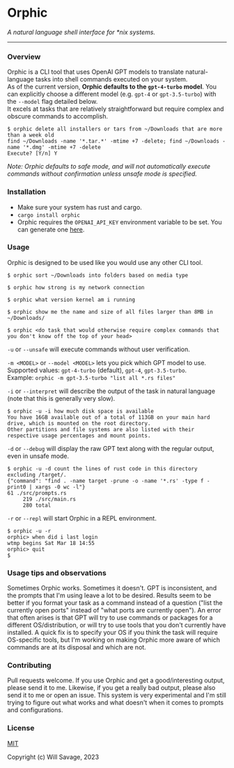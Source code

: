 # Orphic
*A natural language shell interface for \*nix systems.*

---
### Overview
Orphic is a CLI tool that uses OpenAI GPT models to translate natural-language tasks into shell commands executed on your system.  
As of the current version, **Orphic defaults to the `gpt-4-turbo` model**. You can explicitly choose a different model (e.g. `gpt-4` or `gpt-3.5-turbo`) with the `--model` flag detailed below.  
It excels at tasks that are relatively straightforward but require complex and obscure commands to accomplish.

```
$ orphic delete all installers or tars from ~/Downloads that are more than a week old
find ~/Downloads -name '*.tar.*' -mtime +7 -delete; find ~/Downloads -name '*.dmg' -mtime +7 -delete
Execute? [Y/n] Y
```

*Note: Orphic defaults to safe mode, and will not automatically execute commands without confirmation unless unsafe mode is specified.*

### Installation
* Make sure your system has rust and cargo.
* `cargo install orphic`
* Orphic requires the `OPENAI_API_KEY` environment variable to be set. You can generate one [here](https://openai.com/).

### Usage
Orphic is designed to be used like you would use any other CLI tool.

`$ orphic sort ~/Downloads into folders based on media type`

`$ orphic how strong is my network connection`

`$ orphic what version kernel am i running`

`$ orphic show me the name and size of all files larger than 8MB in ~/Downloads/` 

`$ orphic <do task that would otherwise require complex commands that you don't know off the top of your head>`

`-u` or `--unsafe` will execute commands without user verification.

`-m <MODEL>` or `--model <MODEL>` lets you pick which GPT model to use.  
Supported values: `gpt-4-turbo` (default), `gpt-4`, `gpt-3.5-turbo`.  
Example: ``orphic -m gpt-3.5-turbo "list all *.rs files"``

`-i` or `--interpret` will describe the output of the task in natural language (note that this is generally very slow).
```
$ orphic -u -i how much disk space is available
You have 16GB available out of a total of 113GB on your main hard 
drive, which is mounted on the root directory. 
Other partitions and file systems are also listed with their 
respective usage percentages and mount points.
```

`-d` or `--debug` will display the raw GPT text along with the regular output, even in unsafe mode.
```
$ orphic -u -d count the lines of rust code in this directory excluding /target/.
{"command": "find . -name target -prune -o -name '*.rs' -type f -print0 | xargs -0 wc -l"}
61 ./src/prompts.rs
     219 ./src/main.rs
     280 total
```

`-r` or `--repl` will start Orphic in a REPL environment.
```
$ orphic -u -r
orphic> when did i last login
wtmp begins Sat Mar 18 14:55
orphic> quit
$
```
### Usage tips and observations 
Sometimes Orphic works. Sometimes it doesn't. GPT is inconsistent, and the prompts that I'm using leave a lot to be desired. Results seem to be better if you format your task as a command instead of a question ("list the currently open ports" instead of "what ports are currently open"). An error that often arises is that GPT will try to use commands or packages for a different OS/distribution, or will try to use tools that you don't currently have installed. A quick fix is to specify your OS if you think the task will require OS-specific tools, but I'm working on making Orphic more aware of which commands are at its disposal and which are not. 

### Contributing 
Pull requests welcome. If you use Orphic and get a good/interesting output, please send it to me. Likewise, if you get a really bad output, please also send it to me or open an issue. This system is very experimental and I'm still trying to figure out what works and what doesn't when it comes to prompts and configurations.

### License
[MIT](https://choosealicense.com/licenses/mit/)

Copyright (c) Will Savage, 2023

